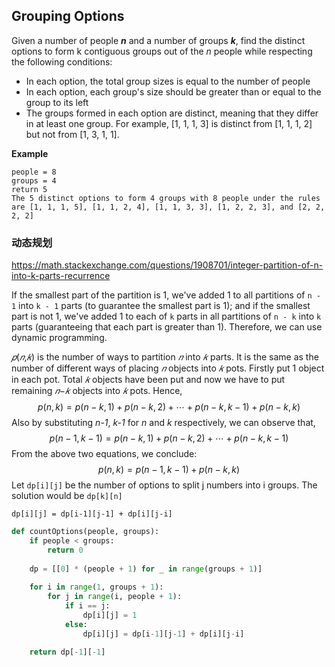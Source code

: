 ## Grouping Options

Given a number of people ***n*** and a number of groups ***k***, find the distinct options to form k contiguous groups out of the *n* people while respecting the following conditions:

* In each option, the total group sizes is equal to the number of people
* In each option, each group's size should be greater than or equal to the group to its left
* The groups formed in each option are distinct, meaning that they differ in at least one group. For example, [1, 1, 1, 3] is distinct from [1, 1, 1, 2] but not from [1, 3, 1, 1].

**Example**

```
people = 8
groups = 4
return 5
The 5 distinct options to form 4 groups with 8 people under the rules are [1, 1, 1, 5], [1, 1, 2, 4], [1, 1, 3, 3], [1, 2, 2, 3], and [2, 2, 2, 2]
```

### 动态规划

https://math.stackexchange.com/questions/1908701/integer-partition-of-n-into-k-parts-recurrence

If the smallest part of the partition is 1, we've added 1 to all partitions of `n - 1` into `k - 1` parts (to guarantee the smallest part is 1); and if the smallest part is not 1, we've added 1 to each of `k` parts in all partitions of `n - k` into `k` parts (guaranteeing that each part is greater than 1). Therefore, we can use dynamic programming.

*𝑝*(*𝑛*,*𝑘*) is the number of ways to partition *𝑛* into *𝑘* parts. It is the same as the number of different ways of placing *𝑛* objects into *𝑘* pots. Firstly put 1 object in each pot. Total *𝑘* objects have been put and now we have to put remaining *𝑛*−*𝑘* objects into *𝑘* pots. Hence,
$$
p(n,k)=p(n-k,1)+p(n-k,2)+\cdots+p(n-k,k-1)+p(n-k,k)
$$
Also by substituting *n-1*, *k-1* for *n* and *k* respectively, we can observe that,
$$
p(n-1,k-1)=p(n-k,1)+p(n-k,2)+\cdots+p(n-k,k-1)
$$
From the above two equations, we conclude:
$$
p(n,k)=p(n-1,k-1)+p(n-k,k)
$$
Let `dp[i][j]` be the number of options to split j numbers into i groups. The solution would be `dp[k][n]`

 `dp[i][j] = dp[i-1][j-1] + dp[i][j-i]`

```python
def countOptions(people, groups):
    if people < groups:
        return 0
    
    dp = [[0] * (people + 1) for _ in range(groups + 1)]
    
    for i in range(1, groups + 1):
        for j in range(i, people + 1):
            if i == j:
                dp[i][j] = 1
            else:
                dp[i][j] = dp[i-1][j-1] + dp[i][j-i]
                
    return dp[-1][-1]
    
```

